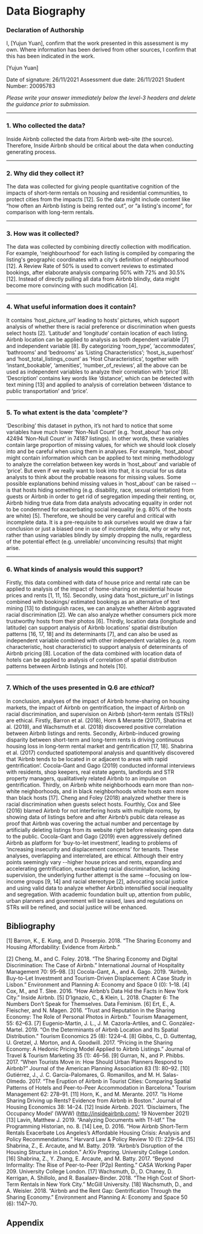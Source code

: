 # Data Biography

### Declaration of Authorship

I, [Yujun Yuan], confirm that the work presented in this assessment is my own. Where information has been derived from other sources, I confirm that this has been indicated in the work.

[Yujun Yuan]

Date of signature: 26/11/2021
Assessment due date: 26/11/2021
Student Number: 20095783

_Please write your answer immediately below the level-3 headers and delete the guidance prior to submission._

---

### 1. Who collected the data?

Inside Airbnb collected the data from Airbnb web-site (the source). Therefore, Inside Airbnb should be critical about the data when conducting generating process.

---

### 2. Why did they collect it?

The data was collected for giving people quantitative cognition of the impacts of short-term rentals on housing and residential communities, to protect cities from the impacts [12]. So the data might include content like “how often an Airbnb listing is being rented out”, or “a listing's income”, for comparison with long-term rentals.

---

### 3. How was it collected?

The data was collected by combining directly collection with modification. For example, ‘neighbourhood’ for each listing is compiled by comparing the listing's geographic coordinates with a city's definition of neighbourhood [12]. A Review Rate of 50% is used to convert reviews to estimated bookings, after elaborate analysis comparing 50% with 72% and 30.5% [12]. Instead of directly pulling all data from Airbnb blindly, data might become more convincing with such modification [4].

---

### 4. What useful information does it contain?

It contains ‘host_picture_url’ leading to hosts’ pictures, which support analysis of whether there is racial preference or discrimination when guests select hosts [2]. ‘Latitude’ and ‘longitude’ contain location of each listing. Airbnb location can be applied to analysis as both dependent variable [7] and independent variable [8]. By categorizing ‘room_type’, ‘accommodates’, ‘bathrooms’ and ‘bedrooms’ as ‘Listing Characteristics’; ‘host_is_superhost’ and ‘host_total_listings_count’ as ’Host Characteristics’, together with ‘instant_bookable’, ‘amenities’, ‘number_of_reviews’, all the above can be used as independent variables to analyze their correlation with ‘price’ [8]. ‘Description’ contains key words like ‘distance’, which can be detected with text mining [13] and applied to analysis of correlation between ‘distance to public transportation’ and ‘price’.

---

### 5. To what extent is the data 'complete'?

‘Describing’ this dataset in python, it’s not hard to notice that some variables have much lower ‘Non-Null Count’ (e.g. ‘host_about’ has only 42494 ‘Non-Null Count’ in 74187 listings). In other words, these variables contain large proportion of missing values, for which we should look closely into and be careful when using them in analyses. For example, ‘host_about’ might contain information which can be applied to text mining methodology to analyze the correlation between key words in ‘host_about’ and variable of ‘price’. But even if we really want to look into that, it is crucial for us data analysts to think about the probable reasons for missing values. Some possible explanations behind missing values in ‘host_about’ can be raised --is that hosts hiding something (e.g. disability, race, sexual orientation) from guests or Airbnb in order to get rid of segregation impeding their renting, or, Airbnb hiding true data from data analysts advocating equality in order not to be condemned for exacerbating social inequality (e.g. 80% of the hosts are white) [5].
Therefore, we should be very careful and critical with incomplete data. It is a pre-requisite to ask ourselves would we draw a fair conclusion or just a biased one in use of incomplete data, why or why not, rather than using variables blindly by simply dropping the nulls, regardless of the potential effect (e.g. unreliable/ unconvincing results) that might arise.

---

### 6. What kinds of analysis would this support?

Firstly, this data combined with data of house price and rental rate can be applied to analysis of the impact of home-sharing on residential house prices and rents [1, 11, 15]. Secondly, using data ‘host_picture_url’ in listings combined with bookings/ estimated bookings as an alternative of text mining [13] to distinguish races, we can analyze whether Airbnb aggravated racial discrimination [2]. We can also analyze whether consumers pick more trustworthy hosts from their photos [6]. Thirdly, location data (longitude and latitude) can support analysis of Airbnb locations’ spatial distribution patterns [16, 17, 18] and its determinants [7], and can also be used as independent variable combined with other independent variables (e.g. room characteristic, host characteristic) to support analysis of determinants of Airbnb pricing [8]. Location of the data combined with location data of hotels can be applied to analysis of correlation of spatial distribution patterns between Airbnb listings and hotels [10].

---

### 7. Which of the uses presented in Q.6 are _ethical_?

In conclusion, analyses of the impact of Airbnb home-sharing on housing markets, the impact of Airbnb on gentrification, the impact of Airbnb on racial discrimination, and supervision on Airbnb (short-term rentals (STRs)) are ethical.
Firstly, Barron et al. (2018), Horn & Merante (2017), Shabrina et al. (2019), and Wachsmuth et al. (2018) discovered positive correlation between Airbnb listings and rents.
Secondly, Airbnb-induced growing disparity between short-term and long-term rents is driving continuous housing loss in long-term rental market and gentrification [17, 18]. Shabrina et al. (2017) conducted spatiotemporal analysis and quantitively discovered that ‘Airbnb tends to be located in or adjacent to areas with rapid gentrification’. Cocola-Gant and Gago (2019) conducted informal interviews with residents, shop keepers, real estate agents, landlords and STR property managers, qualitatively related Airbnb to an impulse on gentrification.
Thirdly, on Airbnb white neighborhoods earn more than non-white neighborhoods, and in black neighborhoods white hosts earn more than black hosts [17]. Cheng and Foley (2018) analyzed whether there is racial discrimination when guests select hosts.
Fourthly, Cox and Slee (2016) blamed Airbnb for not interfering hosts with multiple rooms, by showing data of listings before and after Airbnb’s public data release as proof that Airbnb was covering the actual number and percentage by artificially deleting listings from its website right before releasing open data to the public. Cocola-Gant and Gago (2019) even aggressively defined Airbnb as platform for ‘buy-to-let investment’, leading to problems of ‘increasing insecurity and displacement concerns’ for tenants. 
These analyses, overlapping and interrelated, are ethical. Although their entry points seemingly vary --higher house prices and rents, expanding and accelerating gentrification, exacerbating racial discrimination, lacking supervision, the underlying further attempt is the same --focusing on low-income groups [9, 14] and racial stereotype [2], advocating social justice and using valid data to analyze whether Airbnb intensified social inequality and segregation. With academic foundation built up, attention from public, urban planners and government will be raised, laws and regulations on STRs will be refined, and social justice will be enhanced.


## Bibliography

[1] Barron, K., E. Kung, and D. Proserpio. 2018. “The Sharing Economy and Housing Affordability: Evidence from Airbnb.”

[2] Cheng, M., and C. Foley. 2018. “The Sharing Economy and Digital Discrimination: The Case of Airbnb.” International Journal of Hospitality Management 70: 95–98.
[3] Cocola-Gant, A., and A. Gago. 2019. “Airbnb, Buy-to-Let Investment and Tourism-Driven Displacement: A Case Study in Lisbon.” Environment and Planning A: Economy and Space 0 (0): 1–18.
[4] Cox, M., and T. Slee. 2016. “How Airbnb’s Data Hid the Facts in New York City.” Inside Airbnb.
[5] D’Ignazio, C., & Klein, L. 2018. Chapter 6: The Numbers Don’t Speak for Themselves. Data Feminism.
[6] Ert, E., A. Fleischer, and N. Magen. 2016. “Trust and Reputation in the Sharing Economy: The Role of Personal Photos in Airbnb.” Tourism Management, 55: 62–63.
[7] Eugenio-Martin, J. L., J. M. Cazorla-Artiles, and C. Gonzàlez-Martel. 2019. “On the Determinants of Airbnb Location and Its Spatial Distribution.” Tourism Economics 25 (8): 1224–4.
[8] Gibbs, C., D. Guttentag, U. Gretzel, J. Morton, and A. Goodwill. 2017. “Pricing in the Sharing Economy: A Hedonic Pricing Model Applied to Airbnb Listings.” Journal of Travel & Tourism Marketing 35 (1): 46–56. 
[9] Gurran, N., and P. Phibbs. 2017. “When Tourists Move in: How Should Urban Planners Respond to Airbnb?” Journal of the American Planning Association 83 (1): 80–92.
[10] Gutiérrez, J., J. C. Garcı́a-Palomares, G. Romanillos, and M. H. Salas-Olmedo. 2017. “The Eruption of Airbnb in Tourist Cities: Comparing Spatial Patterns of Hotels and Peer-to-Peer Accommodation in Barcelona.” Tourism Management 62: 278–91.
[11] Horn, K., and M. Merante. 2017. “Is Home Sharing Driving up Rents? Evidence from Airbnb in Boston.” Journal of Housing Economics 38: 14–24.
[12] Inside Airbnb. 2021. ‘Disclaimers, The Occupancy Model’ (WWW) (http://insideairbnb.com/; 19 November 2021)
[13] Lavin, Matthew J. 2019. “Analyzing Documents with Tf-Idf.” The Programming Historian, no. 8.
[14] Lee, D. 2016. “How Airbnb Short-Term Rentals Exacerbate Los Angeles’s Affordable Housing Crisis: Analysis and Policy Recommendations.” Harvard Law & Policy Review 10 (1): 229–54.
[15] Shabrina, Z., E. Arcaute, and M. Batty. 2019. “Airbnb’s Disruption of the Housing Structure in London.” ArXiv Prepring. University College London.
[16] Shabrina, Z., Y. Zhang, E. Arcaute, and M. Batty. 2017. “Beyond Informality: The Rise of Peer-to-Peer (P2p) Renting.” CASA Working Paper 209. University College London.
[17] Wachsmuth, D., D. Chaney, D. Kerrigan, A. Shillolo, and R. Basalaev-Binder. 2018. “The High Cost of Short-Term Rentals in New York City.” McGill University.
[18] Wachsmuth, D., and A. Weisler. 2018. “Airbnb and the Rent Gap: Gentrification Through the Sharing Economy.” Environment and Planning A: Economy and Space 50 (6): 1147–70.


## Appendix 
